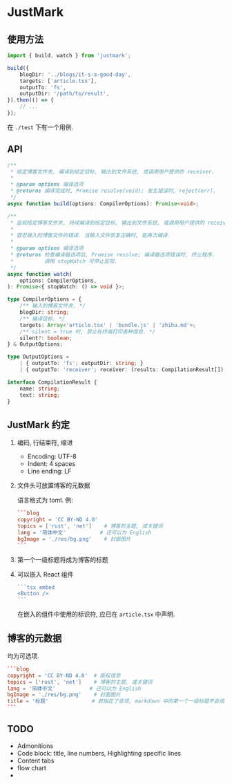 # JustMark

## 使用方法

```ts
import { build, watch } from 'justmark';

build({
    blogDir: '../blogs/it-s-a-good-day',
    targets: ['article.tsx'],
    outputTo: 'fs',
    outputDir: '/path/to/result',
}).then(() => {
    // ...
});
```

在 `./test` 下有一个用例.

## API

```ts
/**
 * 给定博客文件夹, 编译到给定目标, 输出到文件系统, 或调用用户提供的 receiver.
 *  
 * @param options 编译选项
 * @returns 编译完成时, Promise resolve(void); 发生错误时, reject(err).
 */
async function build(options: CompilerOptions): Promise<void>;

/**
 * 监视给定博客文件夹, 持续编译到给定目标, 输出到文件系统, 或调用用户提供的 receiver.
 *
 * 容忍输入的博客文件的错误. 当输入文件恢复正确时, 能再次编译.
 *
 * @param options 编译选项
 * @returns 检查编译器选项后, Promise resolve; 编译器选项错误时, 终止程序.
 *          调用 stopWatch 可停止监视.
 */
async function watch(
    options: CompilerOptions,
): Promise<{ stopWatch: () => void }>;

type CompilerOptions = {
    /** 输入的博客文件夹. */
    blogDir: string;
    /** 编译目标. */
    targets: Array<'article.tsx' | 'bundle.js' | 'zhihu.md'>;
    /** silent = true 时, 禁止在终端打印各种信息. */
    silent?: boolean;
} & OutputOptions;

type OutputOptions = 
    | { outputTo: 'fs'; outputDir: string; }
    | { outputTo: 'receiver'; receiver: (results: CompilationResult[]) => void; };

interface CompilationResult {
    name: string;
    text: string;
}
```

## JustMark 约定

1. 编码, 行结束符, 缩进
    - Encoding: UTF-8
    - Indent: 4 spaces
    - Line ending: LF
2. 文件头可放置博客的元数据

    语言格式为 toml. 例:
    ````toml
    ```blog
    copyright = 'CC BY-ND 4.0'
    topics = ['rust', 'net']    # 博客的主题, 或关键词
    lang = '简体中文'           # 还可以为 English
    bgImage = './res/bg.png'    # 封面图片
    ```
    ````
3. 第一个一级标题将成为博客的标题
4. 可以嵌入 React 组件

    ````ts
    ```tsx embed
    <Button />
    ```
    ````

    在嵌入的组件中使用的标识符, 应已在 `article.tsx` 中声明.

## 博客的元数据

均为可选项.

````toml
```blog
copyright = 'CC BY-ND 4.0'  # 版权信息
topics = ['rust', 'net']    # 博客的主题, 或关键词
lang = '简体中文'           # 还可以为 English
bgImage = './res/bg.png'    # 封面图片
title = '标题'              # 若指定了该项, markdown 中的第一个一级标题不会成为标题
```
````

## TODO

- Admonitions
- Code block: title, line numbers, Highlighting specific lines
- Content tabs
- flow chart
- 